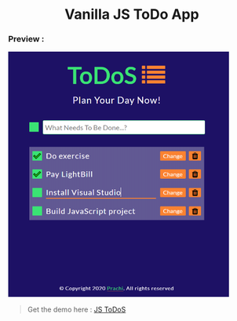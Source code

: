 <div align="center">

<h1>Vanilla JS ToDo App</h1>

</div>

### Preview :

<img src="ToDoS.PNG" width='450' height='500'>

> Get the demo here : [JS ToDoS](https://pm0824.github.io/Javascript-TODO-App/)



















